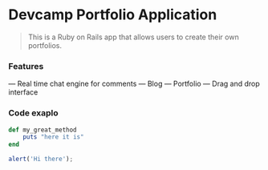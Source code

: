 # Devcamp Portfolio Application

> This is a Ruby on Rails app that allows users to create their own portfolios.

### Features

— Real time chat engine for comments
— Blog
— Portfolio
— Drag and drop interface

### Code exaplo

```ruby
def my_great_method
	puts "here it is"
end
```

```javascript
alert('Hi there');
````
